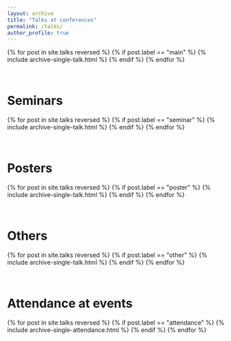 ```yaml
---
layout: archive
title: "Talks at conferences"
permalink: /talks/
author_profile: true
---
```


{% for post in site.talks reversed %}
  {% if post.label == "main" %}
    {% include archive-single-talk.html %}
  {% endif %}
{% endfor %}

&nbsp;

Seminars
=====

{% for post in site.talks reversed %}
  {% if post.label == "seminar" %}
    {% include archive-single-talk.html %}
  {% endif %}
{% endfor %}

&nbsp;

Posters
=====

{% for post in site.talks reversed %}
  {% if post.label == "poster" %}
    {% include archive-single-talk.html %}
  {% endif %}
{% endfor %}

&nbsp;

Others
=====

{% for post in site.talks reversed %}
  {% if post.label == "other" %}
    {% include archive-single-talk.html %}
  {% endif %}
{% endfor %}

&nbsp;

Attendance at events
=====

{% for post in site.talks reversed %}
  {% if post.label == "attendance" %}
    {% include archive-single-attendance.html %}
  {% endif %}
{% endfor %}


